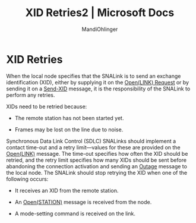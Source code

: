 ﻿---
title: "XID Retries2 | Microsoft Docs"
ms.custom: ""
ms.date: "11/30/2017"
ms.prod: "host-integration-server"
ms.reviewer: ""
ms.suite: ""
ms.tgt_pltfrm: ""
ms.topic: "article"
ms.assetid: 69896b9f-c413-4879-9dfa-46eafd08fb44
caps.latest.revision: 3
author: "MandiOhlinger"
ms.author: "mandia"
manager: "anneta"
---
# XID Retries
When the local node specifies that the SNALink is to send an exchange identification (XID), either by supplying it on the [Open(LINK) Request](../core/open-link-request2.md) or by sending it on a [Send-XID](../core/send-xid2.md) message, it is the responsibility of the SNALink to perform any retries.  
  
 XIDs need to be retried because:  
  
-   The remote station has not been started yet.  
  
-   Frames may be lost on the line due to noise.  
  
 Synchronous Data Link Control (SDLC) SNALinks should implement a contact time-out and a retry limit—values for these are provided on the [Open(LINK)](../core/open-link-2.md) message. The time-out specifies how often the XID should be retried, and the retry limit specifies how many XIDs should be sent before abandoning the connection activation and sending an [Outage](../core/outage1.md) message to the local node. The SNALink should stop retrying the XID when one of the following occurs:  
  
-   It receives an XID from the remote station.  
  
-   An [Open(STATION)](../core/open-station-2.md) message is received from the node.  
  
-   A mode-setting command is received on the link.